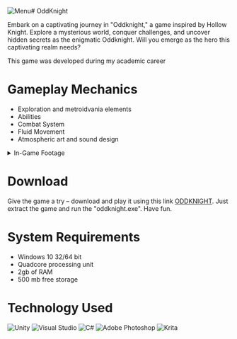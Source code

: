 ![Menu](https://github.com/noodlesyrup/OddKnight/assets/134397361/4ec4daf8-b547-4260-9475-f2122ab7eb5c)# OddKnight

Embark on a captivating journey in "Oddknight," a game inspired by Hollow Knight. Explore a mysterious world, conquer challenges, and uncover hidden secrets as the enigmatic Oddknight. Will you emerge as the hero this captivating realm needs?  

This game was developed during my academic career

# Gameplay Mechanics
* Exploration and metroidvania elements
* Abilities
* Combat System
* Fluid Movement
* Atmospheric art and sound design
  
<details>
<summary>In-Game Footage</summary>
<br>

![Menu](https://github.com/noodlesyrup/OddKnight/assets/134397361/e7370e41-229f-479a-89b1-6ebe987a2dc3)
![Level](https://github.com/noodlesyrup/OddKnight/assets/134397361/73e46435-d171-4467-a0df-8a67baa4051e)
![Objectives](https://github.com/noodlesyrup/OddKnight/assets/134397361/1f0f8b75-2b94-40ed-b74f-7b49868a962b)
![combat3](https://github.com/noodlesyrup/OddKnight/assets/134397361/f79a2dac-34c8-4284-aeb6-23478a269675)
![combat2](https://github.com/noodlesyrup/OddKnight/assets/134397361/097501c1-e50b-4211-ae11-302d7ceb10de)
![Combat1](https://github.com/noodlesyrup/OddKnight/assets/134397361/80e4b31f-f500-4330-a2f7-26c40c1a27d5)
![GameOver](https://github.com/noodlesyrup/OddKnight/assets/134397361/1370f7c4-0fe4-4a88-9a87-eb40bf450308)

</details>

# Download
Give the game a try – download and play it using this link [ODDKNIGHT](https://drive.google.com/file/d/1wB5OiNNQ7EblIn-RCHhg9SUjuwTLYPPS/view?usp=sharing). Just extract the game and run the "oddknight.exe". Have fun. 

# System Requirements
* Windows 10 32/64 bit
* Quadcore processing unit
* 2gb of RAM
* 500 mb free storage

# Technology Used
![Unity](https://img.shields.io/badge/unity-%23000000.svg?style=for-the-badge&logo=unity&logoColor=white)
![Visual Studio](https://img.shields.io/badge/Visual%20Studio-5C2D91.svg?style=for-the-badge&logo=visual-studio&logoColor=white)
![C#](https://img.shields.io/badge/c%23-%23239120.svg?style=for-the-badge&logo=csharp&logoColor=white)
![Adobe Photoshop](https://img.shields.io/badge/adobe%20photoshop-%2331A8FF.svg?style=for-the-badge&logo=adobe%20photoshop&logoColor=white)
![Krita](https://img.shields.io/badge/Krita-203759?style=for-the-badge&logo=krita&logoColor=EEF37B)
